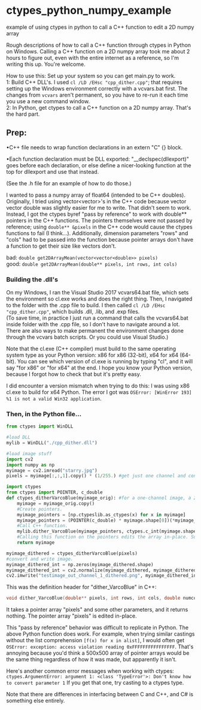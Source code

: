 # ctypes_python_numpy_example
example of using ctypes in python to call a C++ function to edit a 2D numpy array

Rough descriptions of how to call a C++ function through ctypes in Python on Windows. Calling a C++ function on a 2D numpy array took me about 2 hours to figure out, even with the entire internet as a reference, so I'm writing this up. You're welcome.

How to use this: Set up your system so you can get main.py to work.  
1: Build C++ DLL's. I used `cl /LD /EHsc "cpp_dither.cpp"`; that requires setting up the Windows environment correctly with a vcvars.bat first. The changes from `vcvars` aren't permanent, so you have to re-run it each time you use a new command window.  
2: In Python, get ctypes to call a C++ function on a 2D numpy array. That's the hard part.

## Prep:

•C++ file needs to wrap function declarations in an extern "C" {} block.  

•Each function declaration must be DLL exported: "__declspec(dllexport)" goes before each declaration, or else define a nicer-looking function at the top for dllexport and use that instead.

(See the .h file for an example of how to do those.)

I wanted to pass a numpy array of float64 (intended to be C++ doubles). Originally, I tried using vector<vector<double>>'s in the C++ code because vector vector double was slightly easier for me to write. That didn't seem to work. Instead, I got the ctypes byref "pass by reference" to work with double** pointers in the C++ functions. The pointers themselves were not passed by reference; using `double** &pixels` in the C++ code would cause the ctypes functions to fail (I think...). Additionally, dimension parameters "rows" and "cols" had to be passed into the function because pointer arrays don't have a function to get their size like vectors don't.

bad: `double get2DArrayMean(vector<vector<double>> pixels)`  
good: `double get2DArrayMean(double** pixels, int rows, int cols)`

### Building the .dll's

On my Windows, I ran the Visual Studio 2017 vcvars64.bat file, which sets the environment so cl.exe works and does the right thing. Then, I navigated to the folder with the .cpp file to build. I then called `cl /LD /EHsc "cpp_dither.cpp"`, which builds .dll, .lib, and .exp files.  
(To save time, in practice I just run a command that calls the vcvars64.bat inside folder with the .cpp file, so I don't have to navigate around a lot. There are also ways to make permanent the environment changes done through the vcvars batch scripts. Or you could use Visual Studio.)

Note that the cl.exe (C++ compiler) must build to the same operating system type as your Python version: x86 for x86 (32-bit), x64 for x64 (64-bit). You can see which version of cl.exe is running by typing "cl", and it will say "for x86" or "for x64" at the end. I hope you know your Python version, because I forgot how to check that but it's pretty easy.

I did encounter a version mismatch when trying to do this: I was using x86 cl.exe to build for x64 Python. The error I got was `OSError: [WinError 193] %1 is not a valid Win32 application`.

### Then, in the Python file...

```python
from ctypes import WinDLL

#load DLL
mylib = WinDLL("./cpp_dither.dll")

#load image stuff
import cv2
import numpy as np
myimage = cv2.imread("starry.jpg")
pixels = myimage[:,:,1].copy() * (1/255.) #get just one channel and convert to float64

import ctypes
from ctypes import POINTER, c_double
def ctypes_ditherVarcoBlue(myimage_orig): #for a one-channel image, a 2D numpy array
    myimage = myimage_orig.copy()
	#Create pointers.
    myimage_pointers = [np.ctypeslib.as_ctypes(x) for x in myimage]
    myimage_pointers = (POINTER(c_double) * myimage.shape[0])(*myimage_pointers)
	#Call C++ function.
    mylib.dither_VarcoBlue(myimage_pointers, ctypes.c_int(myimage.shape[0]), ctypes.c_int(myimage.shape[1]), ctypes.c_double(2), ctypes.c_bool(False))
	#Calling this function on the pointers edits the array in-place. Success!
    return myimage

myimage_dithered = ctypes_ditherVarcoBlue(pixels)
#convert and write image.
myimage_dithered_int = np.zeros(myimage_dithered.shape)
myimage_dithered_int = cv2.normalize(myimage_dithered, myimage_dithered_int, 0, 255, cv2.NORM_MINMAX).astype("uint8")
cv2.imwrite("testimage_out_channel_1_dithered.png", myimage_dithered_int) #did it work?
```

This was the definition header for "dither_VarcoBlue" in C++:

```c++
void dither_VarcoBlue(double** pixels, int rows, int cols, double numcolors, bool serpentine)
```

It takes a pointer array "pixels" and some other parameters, and it returns nothing. The pointer array "pixels" is edited in-place.

This "pass by reference" behavior was difficult to replicate in Python. The above Python function does work. For example, when trying similar castings without the list comprehension `[f(x) for x in alist]`, I would often get `OSError: exception: access violation reading 0xFFFFFFFFFFFFFFFF`. That's annoying because you'd think a 500x500 array of pointer arrays would be the same thing regardless of how it was made, but apparently it isn't.

Here's another common error messages when working with ctypes:  
`ctypes.ArgumentError: argument 1: <class 'TypeError'>: Don't know how to convert parameter 1`
If you get that one, try casting to a ctypes type.

Note that there are differences in interfacing between C and C++, and C# is something else entirely.
